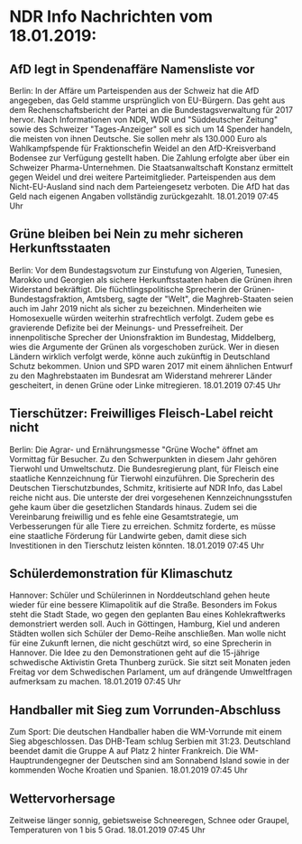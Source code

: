# NDR Info Nachrichten vom 18.01.2019:


## AfD legt in Spendenaffäre Namensliste vor
Berlin: In der Affäre um Parteispenden aus der Schweiz hat die AfD angegeben, das Geld stamme ursprünglich von EU-Bürgern. Das geht aus dem Rechenschaftsbericht der Partei an die Bundestagsverwaltung für 2017 hervor. Nach Informationen von NDR, WDR und "Süddeutscher Zeitung" sowie des Schweizer "Tages-Anzeiger" soll es sich um 14 Spender handeln, die meisten von ihnen Deutsche. Sie sollen mehr als 130.000 Euro als Wahlkampfspende für Fraktionschefin Weidel an den AfD-Kreisverband Bodensee zur Verfügung gestellt haben. Die Zahlung erfolgte aber über ein Schweizer Pharma-Unternehmen. Die Staatsanwaltschaft Konstanz ermittelt gegen Weidel und drei weitere Parteimitglieder. Parteispenden aus dem Nicht-EU-Ausland sind nach dem Parteiengesetz verboten. Die AfD hat das Geld nach eigenen Angaben vollständig zurückgezahlt. 18.01.2019 07:45 Uhr 

## Grüne bleiben bei Nein zu mehr sicheren Herkunftsstaaten
Berlin: Vor dem Bundestagsvotum zur Einstufung von Algerien, Tunesien, Marokko und Georgien als sichere Herkunftsstaaten haben die Grünen ihren Widerstand bekräftigt. Die flüchtlingspolitische Sprecherin der Grünen-Bundestagsfraktion, Amtsberg, sagte der "Welt", die Maghreb-Staaten seien auch im Jahr 2019 nicht als sicher zu bezeichnen. Minderheiten wie Homosexuelle würden weiterhin strafrechtlich verfolgt. Zudem gebe es gravierende Defizite bei der Meinungs- und Pressefreiheit. Der innenpolitische Sprecher der Unionsfraktion im Bundestag, Middelberg, wies die Argumente der Grünen als vorgeschoben zurück. Wer in diesen Ländern wirklich verfolgt werde, könne auch zukünftig in Deutschland Schutz bekommen. Union und SPD waren 2017 mit einem ähnlichen Entwurf zu den Maghrebstaaten im Bundesrat am Widerstand mehrerer Länder gescheitert, in denen Grüne oder Linke mitregieren. 18.01.2019 07:45 Uhr 

## Tierschützer: Freiwilliges Fleisch-Label reicht nicht
Berlin:	Die Agrar- und Ernährungsmesse "Grüne Woche" öffnet am Vormittag für Besucher. Zu den Schwerpunkten in diesem Jahr gehören Tierwohl und Umweltschutz. Die Bundesregierung plant, für Fleisch eine staatliche Kennzeichnung für Tierwohl einzuführen. Die Sprecherin des Deutschen Tierschutzbundes, Schmitz, kritisierte auf NDR Info, das Label reiche nicht aus. Die unterste der drei vorgesehenen Kennzeichnungsstufen gehe kaum über die gesetzlichen Standards hinaus. Zudem sei die Vereinbarung freiwillig und es fehle eine Gesamtstrategie, um Verbesserungen für alle Tiere zu erreichen. Schmitz forderte, es müsse eine staatliche Förderung für Landwirte geben, damit diese sich Investitionen in den Tierschutz leisten könnten. 18.01.2019 07:45 Uhr 

## Schülerdemonstration für Klimaschutz
Hannover: Schüler und Schülerinnen in Norddeutschland gehen heute wieder für eine bessere Klimapolitik auf die Straße. Besonders im Fokus steht die Stadt Stade, wo gegen den geplanten Bau eines Kohlekraftwerks demonstriert werden soll. Auch in Göttingen, Hamburg, Kiel und anderen Städten wollen sich Schüler der Demo-Reihe anschließen. Man wolle nicht für eine Zukunft lernen, die nicht geschützt wird, so eine Sprecherin in Hannover. Die Idee zu den Demonstrationen geht auf die 15-jährige schwedische Aktivistin Greta Thunberg zurück. Sie sitzt seit Monaten jeden Freitag vor dem Schwedischen Parlament, um auf drängende Umweltfragen aufmerksam zu machen. 18.01.2019 07:45 Uhr 

## Handballer mit Sieg zum Vorrunden-Abschluss
Zum Sport:	Die deutschen Handballer haben die WM-Vorrunde mit einem Sieg abgeschlossen. Das DHB-Team schlug Serbien mit 31:23. Deutschland beendet damit die Gruppe A auf Platz 2 hinter Frankreich. Die WM-Hauptrundengegner der Deutschen sind am Sonnabend Island sowie in der kommenden Woche Kroatien und Spanien. 18.01.2019 07:45 Uhr 

## Wettervorhersage
Zeitweise länger sonnig, gebietsweise Schneeregen, Schnee oder Graupel, Temperaturen von 1 bis 5 Grad. 18.01.2019 07:45 Uhr 
